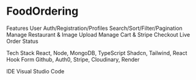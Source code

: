 # FoodOrdering

Features
  User Auth/Registration/Profiles
  Search/Sort/Filter/Pagination
  Manage Restaurant & Image Upload
  Manage Cart & Stripe Checkout
  Live Order Status

Tech Stack
  React, Node, MongoDB, TypeScript
  Shadcn, Tailwind, React Hook Form
  Github, Auth0, Stripe, Cloudinary, Render

IDE
  Visual Studio Code
